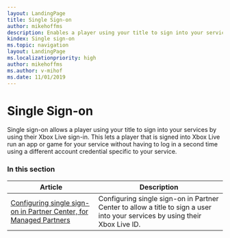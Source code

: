 ```yaml
---
layout: LandingPage
title: Single Sign-on
author: mikehoffms
description: Enables a player using your title to sign into your services by using their Xbox Live sign-in.
kindex: Single sign-on
ms.topic: navigation
layout: LandingPage
ms.localizationpriority: high
author: mikehoffms
ms.author: v-mihof
ms.date: 11/01/2019
---
```


# Single Sign-on

Single sign-on allows a player using your title to sign into your services by using their Xbox Live sign-in.
This lets a player that is signed into Xbox Live run an app or game for your service without having to log in a second time using a different account credential specific to your service.


### In this section

| Article | Description |
|---------|-------------|
| [Configuring single sign-on in Partner Center, for Managed Partners](live-single-sign-on.md) | Configuring single sign-on in Partner Center to allow a title to sign a user into your services by using their Xbox Live ID. |
